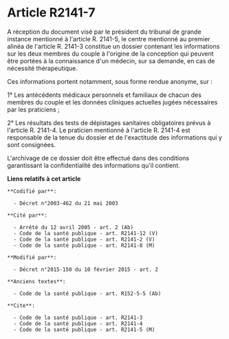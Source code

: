 # Article R2141-7

A réception du document visé par le président du tribunal de grande instance mentionné à l'article R. 2141-5, le centre
mentionné au premier alinéa de l'article R. 2141-3 constitue un dossier contenant les informations sur les deux membres du
couple à l'origine de la conception qui peuvent être portées à la connaissance d'un médecin, sur sa demande, en cas de
nécessité thérapeutique. 

Ces informations portent notamment, sous forme rendue anonyme, sur : 

1° Les antécédents médicaux personnels et familiaux de chacun des membres du couple et les données cliniques actuelles jugées
nécessaires par les praticiens ; 

2° Les résultats des tests de dépistages sanitaires obligatoires prévus à l'article R. 2141-4. Le praticien mentionné à
l'article R. 2141-4 est responsable de la tenue du dossier et de l'exactitude des informations qui y sont consignées. 

L'archivage de ce dossier doit être effectué dans des conditions garantissant la confidentialité des informations qu'il
contient.

**Liens relatifs à cet article**

	**Codifié par**:

	  - Décret n°2003-462 du 21 mai 2003

	**Cité par**:

	  - Arrêté du 12 avril 2005 - art. 2 (Ab)
	  - Code de la santé publique - art. R2141-12 (V)
	  - Code de la santé publique - art. R2141-2 (V)
	  - Code de la santé publique - art. R2141-8 (M)

	**Modifié par**:

	  - Décret n°2015-150 du 10 février 2015 - art. 2

	**Anciens textes**:

	  - Code de la santé publique - art. R152-5-5 (Ab)

	**Cite**:

	  - Code de la santé publique - art. R2141-3
	  - Code de la santé publique - art. R2141-4
	  - Code de la santé publique - art. R2141-5 (M)
